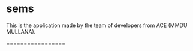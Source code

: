 # sems
This is the application made by the team of developers from ACE (MMDU MULLANA).

=================

